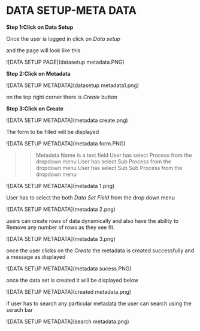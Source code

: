 # DATA SETUP-META DATA

**Step 1:Click on Data Setup**

Once the user is logged in click on *Data setup* 

and the page will look like this

![DATA SETUP PAGE](datasetup metadata.PNG)

**Step 2:Click on Metadata**

![DATA SETUP METADATA](datasetup metadata1.png)

on the top right corner there is *Create* button

**Step 3:Click on Create**

![DATA SETUP METADATA](metadata create.png)

The form to be filled will be displayed 

![DATA SETUP METADATA](metadata form.PNG)

>> Metadata Name is a text field
>> User has select Process from the dropdown menu
>> User has select Sub Process from the dropdown menu
>> User has select Sub Sub Process from the dropdown menu

![DATA SETUP METADATA](metadata 1.png)
 

User has to select the both *Data Set Field* from the drop down menu 

![DATA SETUP METADATA](metadata 2.png)

users can create rows of data dynamically and also have the ability to Remove any number of rows as they see fit.

 ![DATA SETUP METADATA](metadata 3.png)

once the user clicks on the *Create* the metadata is created successfully and a message as displayed 

![DATA SETUP METADATA](metadata sucess.PNG)

once the data set is created it will be displayed below 

![DATA SETUP METADATA](created metadata.png)

if user has to search any particular metadata the user can search using  the serach bar 

![DATA SETUP METADATA](search metadata.png)